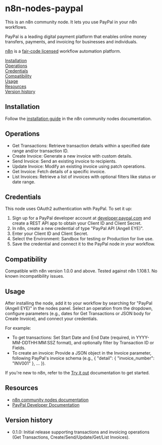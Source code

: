 # n8n-nodes-paypal

This is an n8n community node. It lets you use PayPal in your n8n workflows.

PayPal is a leading digital payment platform that enables online money transfers, payments, and invoicing for businesses and individuals.

[n8n](https://n8n.io/) is a [fair-code licensed](https://docs.n8n.io/reference/license/) workflow automation platform.

[Installation](#installation)  
[Operations](#operations)  
[Credentials](#credentials)  
[Compatibility](#compatibility)  
[Usage](#usage)  
[Resources](#resources)  
[Version history](#version-history)

## Installation

Follow the [installation guide](https://docs.n8n.io/integrations/community-nodes/installation/) in the n8n community nodes documentation.

## Operations

- Get Transactions: Retrieve transaction details within a specified date range and/or transaction ID.
- Create Invoice: Generate a new invoice with custom details.
- Send Invoice: Send an existing invoice to recipients.
- Update Invoice: Modify an existing invoice using patch operations.
- Get Invoice: Fetch details of a specific invoice.
- List Invoices: Retrieve a list of invoices with optional filters like status or date range.

## Credentials

This node uses OAuth2 authentication with PayPal. To set it up:

1. Sign up for a PayPal developer account at [developer.paypal.com](https://developer.paypal.com) and create a REST API app to obtain your Client ID and Client Secret.
2. In n8n, create a new credential of type "PayPal API (Angell EYE)".
3. Enter your Client ID and Client Secret.
4. Select the Environment: Sandbox for testing or Production for live use.
5. Save the credential and connect it to the PayPal node in your workflow.

## Compatibility

Compatible with n8n version 1.0.0 and above. Tested against n8n 1.108.1. No known incompatibility issues.

## Usage

After installing the node, add it to your workflow by searching for "PayPal (Angell EYE)" in the nodes panel. Select an operation from the dropdown, configure parameters (e.g., dates for Get Transactions or JSON body for Create Invoice), and connect your credentials.

For example:
- To get transactions: Set Start Date and End Date (required, in YYYY-MM-DDTHH:MM:SSZ format), and optionally filter by Transaction ID or Fields.
- To create an invoice: Provide a JSON object in the Invoice parameter, following PayPal's invoice schema (e.g., { "detail": { "invoice_number": "INV001" }, ... }).

If you're new to n8n, refer to the [Try it out](https://docs.n8n.io/try-it-out/) documentation to get started.

## Resources

* [n8n community nodes documentation](https://docs.n8n.io/integrations/#community-nodes)
* [PayPal Developer Documentation](https://developer.paypal.com/api/rest/)

## Version history

- 0.1.0: Initial release supporting transactions and invoicing operations (Get Transactions, Create/Send/Update/Get/List Invoices).
